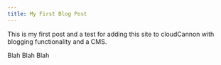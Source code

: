 ```yaml
---
title: My First Blog Post
---
```


This is my first post and a test for adding this site to cloudCannon with blogging functionality and a CMS.

Blah Blah Blah
